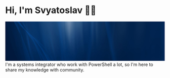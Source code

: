 # Hi, I'm Svyatoslav 👋🏻

<img src="https://raw.githubusercontent.com/svyatoslavdcode/svyatoslavdcode/main/gh-header-image-cropped.png">
I'm a systems integrator who work with PowerShell a lot, so I'm here to share my knowledge with community.
